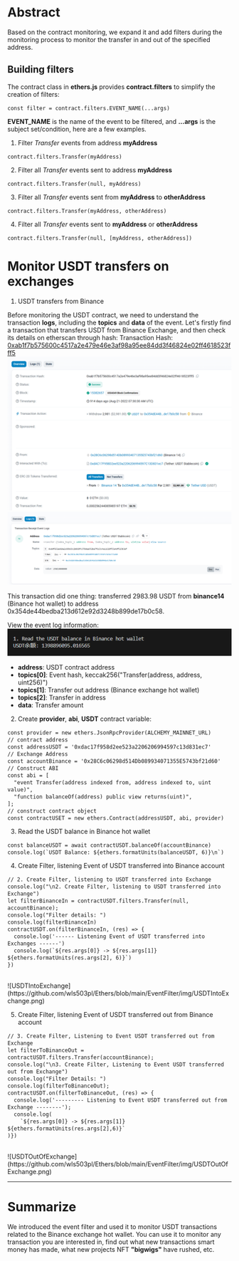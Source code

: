 # Abstract

Based on the contract monitoring, we expand it and add filters during the monitoring process to monitor the transfer in and out of the specified address.

## Building filters

The contract class in **ethers.js** provides **contract.filters** to simplify the creation of filters:

```
const filter = contract.filters.EVENT_NAME(...args)
```

**EVENT_NAME** is the name of the event to be filtered, and **...args** is the subject set/condition, here are a few examples.

1. Filter *Transfer* events from address **myAddress**

```
contract.filters.Transfer(myAddress)
```

2. Filter all *Transfer* events sent to address **myAddress**

```
contract.filters.Transfer(null, myAddress)
```

3. Filter all *Transfer* events sent from **myAddress** to **otherAddress**

```
contract.filters.Transfer(myAddress, otherAddress)
```

4. Filter all *Transfer* events sent to **myAddress** or **otherAddress**

```
contract.filters.Transfer(null, [myAddress, otherAddress])
```

# Monitor USDT transfers on exchanges

1. USDT transfers from Binance

Before monitoring the USDT contract, we need to understand the transaction **logs**, including the **topics** and **data** of the event. Let's firstly find a transaction that transfers USDT from Binance Exchange, and then check its details on etherscan through hash:
Transaction Hash: [0xab1f7b575600c4517a2e479e46e3af98a95ee84dd3f46824e02ff4618523fff5](https://etherscan.io/tx/0xab1f7b575600c4517a2e479e46e3af98a95ee84dd3f46824e02ff4618523fff5)
<br>
![transactionHash](https://github.com/wls503pl/Ethers/blob/main/EventFilter/img/transactionHash.png)<br>
![transactionHash_logs](https://github.com/wls503pl/Ethers/blob/main/EventFilter/img/transactionHash_logs.png)<br>

This transaction did one thing: transferred 2983.98 USDT from **binance14** (Binance hot wallet) to address 0x354de44bedba213d612e92d3248b899de17b0c58.

View the event log information:
<br>
![USDTBalanceInExchange](https://github.com/wls503pl/Ethers/blob/main/EventFilter/img/USDTBalanceInExchange.png)<br>

- **address**: USDT contract address
- **topics[0]**: Event hash, keccak256("Transfer(address, address, uint256)")
- **topics[1]**: Transfer out address (Binance exchange hot wallet)
- **topics[2]**: Transfer in address
- **data**: Transfer amount

2. Create **provider**, **abi**, **USDT** contract variable:

```
const provider = new ethers.JsonRpcProvider(ALCHEMY_MAINNET_URL)
// contract address
const addressUSDT = '0xdac17f958d2ee523a2206206994597c13d831ec7'
// Exchange Address
const accountBinance = '0x28C6c06298d514Db089934071355E5743bf21d60'
// Construct ABI
const abi = [
  "event Transfer(address indexed from, address indexed to, uint value)",
  "function balanceOf(address) public view returns(uint)",
];
// construct contract object
const contractUSET = new ethers.Contract(addressUSDT, abi, provider)
```

3. Read the USDT balance in Binance hot wallet

```
const balanceUSDT = await contractUSDT.balanceOf(accountBinance)
console.log(`USDT Balance: ${ethers.formatUnits(balanceUSDT, 6)}\n`)
```

4. Create Filter, listening Event of USDT transferred into Binance account

```
// 2. Create Filter, listening to USDT transferred into Exchange
console.log("\n2. Create Filter, listening to USDT transferred into Exchange")
let filterBinanceIn = contractUSDT.filters.Transfer(null, accountBinance);
console.log("Filter details: ")
console.log(filterBinanceIn)
contractUSDT.on(filterBinanceIn, (res) => {
  console.log('------ Listening Event of USDT transferred into Exchanges ------')
  console.log(`${res.args[0]} -> ${res.args[1]} ${ethers.formatUnits(res.args[2], 6)}`)
})
```
<br>
![USDTIntoExchange](https://github.com/wls503pl/Ethers/blob/main/EventFilter/img/USDTIntoExchange.png)

5. Create Filter, listening Event of USDT transferred out from Binance account

```
// 3. Create Filter, Listening to Event USDT transferred out from Exchange
let filterToBinanceOut = contractUSDT.filters.Transfer(accountBinance);
console.log("\n3. Create Filter, Listening to Event USDT transferred out from Exchange")
console.log("Filter Details: ")
console.log(filterToBinanceOut);
contractUSDT.on(filterToBinanceOut, (res) => {
  console.log('--------- Listening to Event USDT transferred out from Exchange --------');
  console.log(
    `${res.args[0]} -> ${res.args[1]} ${ethers.formatUnits(res.args[2],6)}`
)})
```
<br>
![USDTOutOfExchange](https://github.com/wls503pl/Ethers/blob/main/EventFilter/img/USDTOutOfExchange.png)

<hr>

# Summarize

We introduced the event filter and used it to monitor USDT transactions related to the Binance exchange hot wallet. You can use it to monitor any transaction you are interested in, find out what new transactions smart money has made, what new projects NFT **\"bigwigs\"** have rushed, etc.
